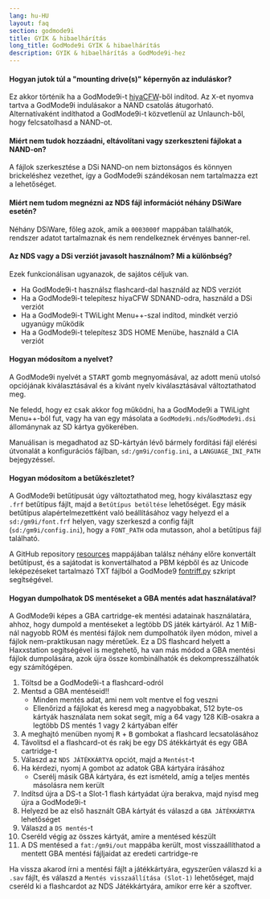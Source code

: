 ```yaml
---
lang: hu-HU
layout: faq
section: godmode9i
title: GYIK & hibaelhárítás
long_title: GodMode9i GYIK & hibaelhárítás
description: GYIK & hibaelhárítás a GodMode9i-hez
---
```


#### Hogyan jutok túl a "mounting drive(s)" képernyőn az induláskor?
Ez akkor történik ha a GodMode9i-t [hiyaCFW](../hiyacfw)-ből indítod. Az <kbd class="face">X</kbd>-et nyomva tartva a GodMode9i indulásakor a NAND csatolás átugorható. Alternatívaként indíthatod a GodMode9i-t közvetlenül az Unlaunch-ből, hogy felcsatolhasd a NAND-ot.

#### Miért nem tudok hozzáadni, eltávolítani vagy szerkeszteni fájlokat a NAND-on?
A fájlok szerkesztése a DSi NAND-on nem biztonságos és könnyen brickeléshez vezethet, így a GodMode9i szándékosan nem tartalmazza ezt a lehetőséget.

#### Miért nem tudom megnézni az NDS fájl információt néhány DSiWare esetén?
Néhány DSiWare, főleg azok, amik a `0003000f` mappában találhatók, rendszer adatot tartalmaznak és nem rendelkeznek érvényes banner-rel.

#### Az NDS vagy a DSi verziót javasolt használnom? Mi a különbség?
Ezek funkcionálisan ugyanazok, de sajátos céljuk van.
- Ha GodMode9i-t használsz flashcard-dal használd az NDS verziót
- Ha a GodMode9i-t telepítesz hiyaCFW SDNAND-odra, használd a DSi verziót
- Ha a GodMode9i-t TWiLight Menu++-szal indítod, mindkét verzió ugyanúgy működik
- Ha a GodMode9i-t telepítesz 3DS HOME Menübe, használd a CIA verziót

#### Hogyan módosítom a nyelvet?
A GodMode9i nyelvét a <kbd>START</kbd> gomb megnyomásával, az adott menü utolsó opciójának kiválasztásával és a kívánt nyelv kiválasztásával változtathatod meg.

Ne feledd, hogy ez csak akkor fog működni, ha a GodMode9i a TWiLight Menu++-ból fut, vagy ha van egy másolata a `GodMode9i.nds`/`GodMode9i.dsi` állománynak az SD kártya gyökerében.

Manuálisan is megadhatod az SD-kártyán lévő bármely fordítási fájl elérési útvonalát a konfigurációs fájlban, `sd:/gm9i/config.ini`, a `LANGUAGE_INI_PATH` bejegyzéssel.

#### Hogyan módosítom a betűkészletet?
A GodMode9i betűtípusát úgy változtathatod meg, hogy kiválasztasz egy `.frf` betűtípus fájlt, majd a `Betűtípus betöltése` lehetőséget. Egy másik betűtípus alapértelmezettként való beállításához vagy helyezd el a `sd:/gm9i/font.frf` helyen, vagy szerkeszd a config fájlt (`sd:/gm9i/config.ini`), hogy a `FONT_PATH` oda mutasson, ahol a betűtípus fájl található.

A GitHub repository [resources](https://github.com/DS-Homebrew/GodMode9i/tree/master/resources/fonts) mappájában találsz néhány előre konvertált betűtípust, és a sajátodat is konvertálhatod a PBM képből és az Unicode leképezéseket tartalmazó TXT fájlból a GodMode9 [fontriff.py](https://github.com/d0k3/GodMode9/blob/master/utils/fontriff.py) szkript segítségével.

#### Hogyan dumpolhatok DS mentéseket a GBA mentés adat használatával?
A GodMode9i képes a GBA cartridge-ek mentési adatainak használatára, ahhoz, hogy dumpold a mentéseket a legtöbb DS játék kártyáról. Az 1 MiB-nál nagyobb ROM és mentési fájlok nem dumpolhatók ilyen módon, mivel a fájlok nem-praktikusan nagy méretűek. Ez a DS flashcard helyett a Haxxstation segítségével is megtehető, ha van más módod a GBA mentési fájlok dumpolására, azok újra össze kombinálhatók és dekompresszálhatók egy számítógépen.

1. Töltsd be a GodMode9i-t a flashcard-odról
1. Mentsd a GBA mentéseid!!
    - Minden mentés adat, ami nem volt mentve el fog veszni
    - Ellenőrizd a fájlokat és keresd meg a nagyobbakat, 512 byte-os kártyák használata nem sokat segít, míg a 64 vagy 128 KiB-osakra a legtöbb DS mentés 1 vagy 2 kártyában elfér
1. A meghajtó menüben nyomj <kbd class="r">R</kbd> + <kbd class="face">B</kbd> gombokat a flashcard lecsatolásához
1. Távolítsd el a flashcard-ot és rakj be egy DS átékkártyát és egy GBA cartridge-t
1. Válaszd az `NDS JÁTÉKKÁRTYA` opciót, majd a `Mentést`-t
1. Ha kérdezi, nyomj <kbd class="face">A</kbd> gombot az adatok GBA kártyára írásához
    - Cserélj másik GBA kártyára, és ezt ismételd, amíg a teljes mentés másolásra nem került
1. Indítsd újra a DS-t a Slot-1 flash kártyádat újra berakva, majd nyisd meg újra a GodMode9i-t
1. Helyezd be az első használt GBA kártyát és válaszd a `GBA JÁTÉKKÁRTYA` lehetőséget
1. Válaszd a `DS mentés`-t
1. Cseréld végig az összes kártyát, amire a mentésed készült
1. A DS mentésed a `fat:/gm9i/out` mappába került, most visszaállíthatod a mentett GBA mentési fájljaidat az eredeti cartridge-re

Ha vissza akarod írni a mentési fájlt a játékkártyára, egyszerűen válaszd ki a `.sav` fájlt, és válaszd a `Mentés visszaállítása (Slot-1)` lehetőséget, majd cseréld ki a flashcardot az NDS Játékkártyára, amikor erre kér a szoftver.
